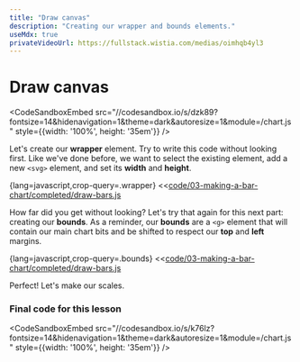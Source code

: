```yaml
---
title: "Draw canvas"
description: "Creating our wrapper and bounds elements."
useMdx: true
privateVideoUrl: https://fullstack.wistia.com/medias/oimhqb4yl3
---
```


# Draw canvas

<CodeSandboxEmbed
  src="//codesandbox.io/s/dzk89?fontsize=14&hidenavigation=1&theme=dark&autoresize=1&module=/chart.js"
  style={{width: '100%', height: '35em'}}
/>

Let's create our **wrapper** element. Try to write this code without looking first. Like we've done before, we want to select the existing element, add a new `<svg>` element, and set its **width** and **height**.

{lang=javascript,crop-query=.wrapper}
<<[code/03-making-a-bar-chart/completed/draw-bars.js](./protected/code/03-making-a-bar-chart/completed/draw-bars.js)

How far did you get without looking? Let's try that again for this next part: creating our **bounds**. As a reminder, our **bounds** are a `<g>` element that will contain our main chart bits and be shifted to respect our **top** and **left** margins.

{lang=javascript,crop-query=.bounds}
<<[code/03-making-a-bar-chart/completed/draw-bars.js](./protected/code/03-making-a-bar-chart/completed/draw-bars.js)

Perfect! Let's make our scales.

### Final code for this lesson

<CodeSandboxEmbed
  src="//codesandbox.io/s/k76lz?fontsize=14&hidenavigation=1&theme=dark&autoresize=1&module=/chart.js"
  style={{width: '100%', height: '35em'}}
/>